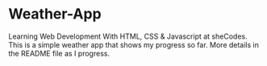 # Weather-App
Learning Web Development With HTML, CSS &amp; Javascript at sheCodes. This is a simple weather app that shows my  progress so far. More details in the README file as I progress.
